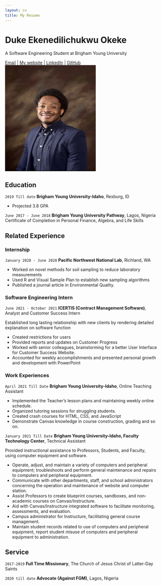 ```yaml
---
layout: cv
title: My Resume
---
```


# Duke Ekenedilichukwu Okeke
A Software Engineering Student at Brigham Young University 
<div id="webaddress">
<a href="eke19001@byui.edu">Email</a>
| <a href="https://dustyjem.github.io/wdd230/final_project/index.html">My website</a>
| <a href="https://www.linkedin.com/in/dukeokeke">LinkedIn</a>
| <a href="https://github.com/dustyjem">GitHub</a>
<br>
 <img src="photo.jpg" alt="Duke Okeke" width="300" height="350"> 
</div>


## Education

`2019 Till date`
__Brigham Young University-Idaho__, Rexburg, ID

- Projected 3.8 GPA


`June 2017 - June 2018`
__Brigham Young University Pathway__, Lagos, Nigeria
Certificate of Completion in Personal Finance, Algebra, and Life Skills

## Related Experience

### Internship

`January 2028 - June 2028`
__Pacific Northwest National Lab__, Richland, WA

- Worked on novel methods for soil sampling to reduce laboratory measurements
- Used R and Visual Sample Plan to establish new sampling algorithms
- Published a journal article in Environmental Quality.

### Software Engineering Intern

`June 2021 - October 2021`
__ICERTIS (Contract Management Software)__, Analyst and Customer Success Intern

Established long lasting relationship with new clients by rendering detailed explanation on software function
- Created restrictions for users
- Provided reports and updates on Customer Progress
- Worked with senior colleagues, brainstorming for a better User Interface for Customer Success Website.
- Accounted for weekly accomplishments and presented personal growth and development with PowerPoint



### Work Experiences

`April 2021 Till Date`
__Brigham Young University-Idaho__, Online Teaching Assistant
- Implemented the Teacher’s lesson plans and maintaining weekly online schedule.
- Organized tutoring sessions for struggling students.
- Created crash courses for HTML, CSS, and JavaScript
- Demonstrate Canvas knowledge in course construction, grading and so on.


`January 2021 Till Date`
__Brigham Young University-Idaho, Faculty Technology Center__, Technical Assistant

Provided instructional assistance to Professors, Students, and Faculty, using computer equipment and software.
- Operate, adjust, and maintain a variety of computers and peripheral equipment; troubleshoots and perform
general maintenance and repairs to computers and peripheral equipment.
- Communicate with other departments, staff, and school administrators concerning the operation and
maintenance of website and computer station.
- Assist Professors to create blueprint courses, sandboxes, and non-academic courses on Canvas/Instructure.
- Aid with Canvas/Instructure integrated software to facilitate monitoring, assessments, and evaluation.
- Campus administrator for Instructure, facilitating general course management.
- Maintain student records related to use of computers and peripheral equipment, report student misuse of
computers and peripheral equipment to administration.


## Service

`2017-2019`
__Full Time Missionary__, The Church of Jesus Christ of Latter-Day Saints


`2020 till date`
__Advocate (Against FGM)__, Lagos, Nigeria



<!-- ### Footer

Last updated: December 2022 -->



